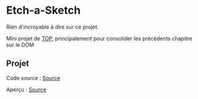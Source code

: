 # Etch-a-Sketch

Rien d'incroyable à dire sur ce projet.

Mini projet de [TOP](https://www.theodinproject.com/lessons/foundations-etch-a-sketch), principalement pour consolider les précédents chapitre sur le DOM

## Projet

Code source : [Source](https://github.com/AndyMznc/etch-a-sketch)

Aperçu : [Source](https://andymznc.github.io/etch-a-sketch/)